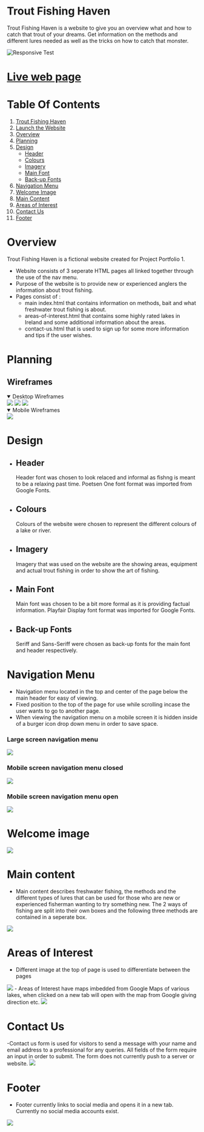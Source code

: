 # Trout Fishing Haven

Trout Fishing Haven is a website to give you an overview what and how to catch that trout of your dreams. Get information on the methods and different lures needed as well as the tricks on how to catch that monster.

![Responsive Test](<assets/test-images/responsive test 2.png>)

# [Live web page](https://grahammaher.github.io/Trout-Fishing-Haven/)

# Table Of Contents
1. [Trout Fishing Haven](#trout-fishing-haven)
2. [Launch the Website](#live-web-page)
3. [Overview](#overview)
4. [Planning](#planning)
5. [Design](#design)
   - [Header](#header)
   - [Colours](#colours)
   - [Imagery](#imagery)
   - [Main Font](#main-font)
   - [Back-up Fonts](#back-up-fonts)
6. [Navigation Menu](#navigation-menu)
7. [Welcome Image](#welcome-image) 
8. [Main Content](#main-content) 
9. [Areas of Interest](#areas-of-interest)
10. [Contact Us](#contact-us)
11. [Footer](#footer)        
# Overview
Trout Fishing Haven is a fictional website created for Project Portfolio 1.
- Website consists of 3 seperate HTML pages all linked together through the use of the nav menu.
- Purpose of the website is to provide new or experienced anglers the information about trout fishing.
- Pages consist of :
  - main index.html that contains information on methods, bait and what freshwater trout fishing is about.
  - areas-of-interest.html that contains some highly rated lakes in Ireland and some additional information about the areas.
  - contact-us.html that is used to sign up for some more information and tips if the user wishes.

# Planning
   ## Wireframes
   <details open>
    <summary>Desktop Wireframes</summary>
     <img src="assets/test-images/desktop-home-page.png">
     <img src="assets/test-images/desktop-areas-of-interest.png">
     <img src="assets/test-images/desktop-contact-us.png">
   </details>
   <details open>
    <summary>Mobile Wireframes</summary>
     <img src="assets/test-images/mobile-wireframes.png">
   </details>



# Design
 - ## Header
   Header font was chosen to look relaced and informal as fishng is meant to be a relaxing past time. Poetsen One font format was imported from Google Fonts.
 - ## Colours
   Colours of the website were chosen to represent the different colours of a lake or river.
 - ## Imagery
   Imagery that was used on the website are the showing areas, equipment and actual trout fishing in order to show the art of fishing.
- ## Main Font
   Main font was chosen to be a bit more formal as it is providing factual information. Playfair Display font format was imported for Google Fonts.
- ## Back-up Fonts
   Seriff and Sans-Seriff were chosen as back-up fonts for the main font and header respectively.


# Navigation Menu
  - Navigation menu located in the top and center of the page below the main header for easy of viewing.
  - Fixed position to the top of the page for use while scrolling incase the user wants to go to another page.
  - When viewing the navigation menu on a mobile screen it is hidden inside of a burger icon drop down menu in order to save space.

  ### Large screen navigation menu
  <img src="assets/test-images/Navigation-menu.png">

  ### Mobile screen navigation menu closed
  <img src="assets/test-images/navigation-menu-mobile.png">

  ### Mobile screen navigation menu open
  <img src="assets/test-images/navigation-menu-mobile-open.png">

# Welcome image
  <img src="assets/test-images/welcome-image.png">

# Main content
  - Main content describes freshwater fishing, the methods and the different types of lures that can be used for those who are new or experienced fisherman wanting to try something new.
    The 2 ways of fishing are split into their own boxes and the following three methods are contained in a seperate box.
  <img src="assets/test-images/Main-content.png"> 

# Areas of Interest
  - Different image at the top of page is used to differentiate between the pages
  <img src="assets/test-images/areas-of-interest-image.png">
  - Areas of Interest have maps imbedded from Google Maps of various lakes, when clicked on a new tab will open with the map from Google giving direction etc.
  <img src="assets/test-images/areas-of-interest.png">

# Contact Us
  -Contact us form is used for visitors to send a message with your name and email address to a professional for any queries. All fields of the form require an input in order to submit.
  The form does not currently push to a server or website.
  <img src="assets/test-images/contact-us.png">

# Footer
  - Footer currently links to social media and opens it in a new tab. Currently no social media accounts exist.
  <img src="assets/test-images/footer.png">



